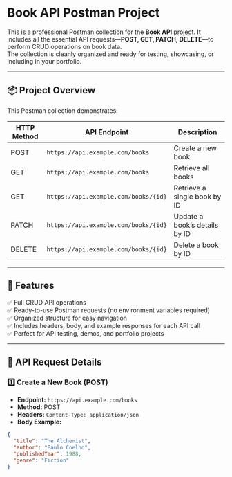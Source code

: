 # Book API Postman Project

This is a professional Postman collection for the **Book API** project. It includes all the essential API requests—**POST, GET, PATCH, DELETE**—to perform CRUD operations on book data.  
The collection is cleanly organized and ready for testing, showcasing, or including in your portfolio.

---

## 📦 Project Overview

This Postman collection demonstrates:

| HTTP Method | API Endpoint                           | Description                       |
|-------------|---------------------------------------|-------------------------------------|
| POST        | `https://api.example.com/books`        | Create a new book                  |
| GET         | `https://api.example.com/books`        | Retrieve all books                 |
| GET         | `https://api.example.com/books/{id}`   | Retrieve a single book by ID       |
| PATCH       | `https://api.example.com/books/{id}`   | Update a book’s details by ID      |
| DELETE      | `https://api.example.com/books/{id}`   | Delete a book by ID                |

---

## 🚀 Features

✅ Full CRUD API operations  
✅ Ready-to-use Postman requests (no environment variables required)  
✅ Organized structure for easy navigation  
✅ Includes headers, body, and example responses for each API call  
✅ Perfect for API testing, demos, and portfolio projects  

---

## 📖 API Request Details

### 1️⃣ Create a New Book (POST)

- **Endpoint:** `https://api.example.com/books`  
- **Method:** POST  
- **Headers:** `Content-Type: application/json`  
- **Body Example:**
```json
{
  "title": "The Alchemist",
  "author": "Paulo Coelho",
  "publishedYear": 1988,
  "genre": "Fiction"
}
